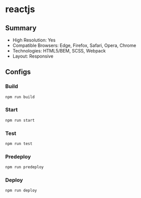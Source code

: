 # reactjs

## Summary
* High Resolution: Yes
* Compatible Browsers: Edge, Firefox, Safari, Opera, Chrome
* Technologies: HTML5/BEM, SCSS, Webpack
* Layout: Responsive

## Configs
### Build
```bash
npm run build
```

### Start
```bash
npm run start
```

### Test
```bash
npm run test
```

### Predeploy
```bash
npm run predeploy
```

### Deploy
```bash
npm run deploy
```
